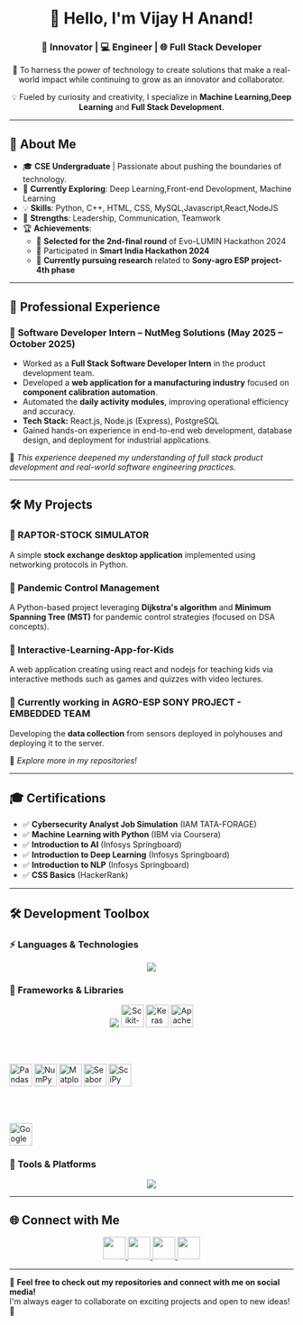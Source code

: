 <h1 align="center">👋 Hello, I'm Vijay H Anand!</h1>
<h3 align="center">🚀 Innovator | 💻 Engineer | 🌐 Full Stack Developer</h3>

<p align="center">🌟 To harness the power of technology to create solutions that make a real-world impact while continuing to grow as an innovator and collaborator.</p>
<p align="center">💡 Fueled by curiosity and creativity, I specialize in <strong>Machine Learning,Deep Learning</strong> and <strong>Full Stack Development</strong>.</p>

---

## 🚀 About Me  
- 🎓 **CSE Undergraduate** | Passionate about pushing the boundaries of technology.  
- 🌱 **Currently Exploring**: Deep Learning,Front-end Devolopment, Machine Learning  
- 💡 **Skills**: Python, C++, HTML, CSS, MySQL,Javascript,React,NodeJS
- 🤝 **Strengths**: Leadership, Communication, Teamwork  
- 🏆 **Achievements**:  
  - 🏅 **Selected for the 2nd-final round** of Evo-LUMIN Hackathon 2024  
  - 🚀 Participated in **Smart India Hackathon 2024**  
  - 📡 **Currently pursuing research** related to **Sony-agro ESP project-4th phase**  

---

## 💼 Professional Experience  

### 🔹 **Software Developer Intern – NutMeg Solutions (May 2025 – October 2025)**  
- Worked as a **Full Stack Software Developer Intern** in the product development team.  
- Developed a **web application for a manufacturing industry** focused on **component calibration automation**.  
- Automated the **daily activity modules**, improving operational efficiency and accuracy.  
- **Tech Stack:** React.js, Node.js (Express), PostgreSQL  
- Gained hands-on experience in end-to-end web development, database design, and deployment for industrial applications.  

🧩 *This experience deepened my understanding of full stack product development and real-world software engineering practices.*  



---

## 🛠️ My Projects  

### 🔹 RAPTOR-STOCK SIMULATOR  
A simple **stock exchange desktop application** implemented using networking protocols in Python.

### 🔹 Pandemic Control Management  
A Python-based project leveraging **Dijkstra's algorithm** and **Minimum Spanning Tree (MST)** for pandemic control strategies (focused on DSA concepts).

### 🔹 Interactive-Learning-App-for-Kids 
A web application creating using react and nodejs for teaching kids via interactive methods such as games and quizzes with video lectures.

### 🔹 Currently working in **AGRO-ESP SONY PROJECT - EMBEDDED TEAM**  
Developing the **data collection** from sensors deployed in polyhouses and deploying it to the server.

📌 *Explore more in my repositories!*

---

## 🎓 Certifications  

- ✅ **Cybersecurity Analyst Job Simulation** (IAM TATA-FORAGE)  
- ✅ **Machine Learning with Python** (IBM via Coursera)  
- ✅ **Introduction to AI** (Infosys Springboard)  
- ✅ **Introduction to Deep Learning** (Infosys Springboard)  
- ✅ **Introduction to NLP** (Infosys Springboard)  
- ✅ **CSS Basics** (HackerRank)  

---

## 🛠️ Development Toolbox  

### ⚡ Languages & Technologies  
<p align="center">
  <img src="https://skillicons.dev/icons?i=python,c,cpp,haskell,html,css,javascript,java,go,flutter,flask,react,nodejs,postgresql" />
</p>

### 🚀 Frameworks & Libraries  

<p align="center">
  <!-- Core ML & DL Frameworks -->
  <img src="https://skillicons.dev/icons?i=tensorflow,pytorch" />
  <img src="https://upload.wikimedia.org/wikipedia/commons/0/05/Scikit_learn_logo_small.svg" alt="Scikit-learn" height="40"/>
  <img src="https://upload.wikimedia.org/wikipedia/commons/a/ae/Keras_logo.svg" alt="Keras" height="40"/>
  <img src="https://upload.wikimedia.org/wikipedia/commons/c/cb/Apache_Spark_logo.svg" alt="Apache Spark" height="40"/>

  <br><br>

  <!-- Data Analysis & Visualization -->
  <img src="https://upload.wikimedia.org/wikipedia/commons/thumb/e/ed/Pandas_logo.svg/512px-Pandas_logo.svg.png" alt="Pandas" height="40"/>
  <img src="https://upload.wikimedia.org/wikipedia/commons/thumb/3/31/NumPy_logo_2020.svg/512px-NumPy_logo_2020.svg.png" alt="NumPy" height="40"/>
  <img src="https://upload.wikimedia.org/wikipedia/commons/8/84/Matplotlib_icon.svg" alt="Matplotlib" height="40"/>
  <img src="https://seaborn.pydata.org/_images/logo-mark-lightbg.svg" alt="Seaborn" height="40"/>
  <img src="https://upload.wikimedia.org/wikipedia/commons/4/45/SciPy_Logo.svg" alt="SciPy" height="40"/>

  <br><br>

  <!-- Deep Learning for Computer Vision -->
  <img src="https://upload.wikimedia.org/wikipedia/commons/6/6a/Google_Colaboratory_SVG_Logo.svg" alt="Google Colab" height="40"/>
</p>


### 🔧 Tools & Platforms  
<p align="center">
  <img src="https://skillicons.dev/icons?i=ubuntu,kali,linux,windows,github,git,anaconda,pycharm,vscode,eclipse,autocad,Jupyter Notebook" />
</p>

---

## 🌐 Connect with Me  

<p align="center">
  <a href="mailto:vijayhanand2004@gmail.com">
    <img src="https://skillicons.dev/icons?i=gmail" height="40" />
  </a>
  <a href="https://x.com/vijayhanand003?t=Bk84iRWUTfPioC7Pq3zZhA&s=09" target="_blank">
    <img src="https://skillicons.dev/icons?i=twitter" height="40" />
  </a>
  <a href="https://www.instagram.com/v.h.a._?igsh=MTg1djJxbjUxNnhoeg==" target="_blank">
    <img src="https://skillicons.dev/icons?i=instagram" height="40" />
  </a>
  <a href="https://www.linkedin.com/in/vijay-h-anand-4a925625a" target="_blank">
    <img src="https://skillicons.dev/icons?i=linkedin" height="40" />
  </a>
</p>

---

📌 **Feel free to check out my repositories and connect with me on social media!**  
I'm always eager to collaborate on exciting projects and open to new ideas! 🚀
